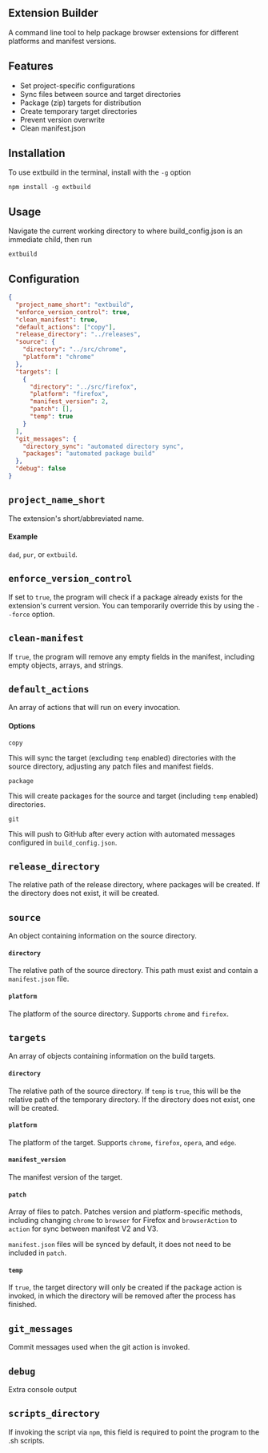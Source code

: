 ## Extension Builder

A command line tool to help package browser extensions for different platforms and manifest versions.

## Features

- Set project-specific configurations
- Sync files between source and target directories
- Package (zip) targets for distribution
- Create temporary target directories
- Prevent version overwrite
- Clean manifest.json

## Installation

To use extbuild in the terminal, install with the `-g` option

```console
npm install -g extbuild
```

## Usage

Navigate the current working directory to where build_config.json is an immediate child, then run

```console
extbuild
```

## Configuration

```json
{
  "project_name_short": "extbuild",
  "enforce_version_control": true,
  "clean_manifest": true,
  "default_actions": ["copy"],
  "release_directory": "../releases",
  "source": {
    "directory": "../src/chrome",
    "platform": "chrome"
  },
  "targets": [
    {
      "directory": "../src/firefox",
      "platform": "firefox",
      "manifest_version": 2,
      "patch": [],
      "temp": true
    }
  ],
  "git_messages": {
    "directory_sync": "automated directory sync",
    "packages": "automated package build"
  },
  "debug": false
}
```

## `project_name_short`

The extension's short/abbreviated name.

#### Example

`dad`, `pur`, or `extbuild`.

## `enforce_version_control`

If set to `true`, the program will check if a package already exists for the extension's current version. You can temporarily override this by using the `--force` option.

## `clean-manifest`

If `true`, the program will remove any empty fields in the manifest, including empty objects, arrays, and strings.

## `default_actions`

An array of actions that will run on every invocation.

#### Options

`copy`

This will sync the target (excluding `temp` enabled) directories with the source directory, adjusting any patch files and manifest fields.

`package`

This will create packages for the source and target (including `temp` enabled) directories.

`git`

This will push to GitHub after every action with automated messages configured in `build_config.json`.

## `release_directory`

The relative path of the release directory, where packages will be created. If the directory does not exist, it will be created.

## `source`

An object containing information on the source directory.

#### `directory`

The relative path of the source directory. This path must exist and contain a `manifest.json` file.

#### `platform`

The platform of the source directory. Supports `chrome` and `firefox`.

## `targets`

An array of objects containing information on the build targets.

#### `directory`

The relative path of the source directory. If `temp` is `true`, this will be the relative path of the temporary directory. If the directory does not exist, one will be created.

#### `platform`

The platform of the target. Supports `chrome`, `firefox`, `opera`, and `edge`.

#### `manifest_version`

The manifest version of the target.

#### `patch`

Array of files to patch. Patches version and platform-specific methods, including changing `chrome` to `browser` for Firefox and `browserAction` to `action` for sync between manifest V2 and V3.

`manifest.json` files will be synced by default, it does not need to be included in `patch`.

#### `temp`

If `true`, the target directory will only be created if the package action is invoked, in which the directory will be removed after the process has finished.

## `git_messages`

Commit messages used when the git action is invoked.

## `debug`

Extra console output

## `scripts_directory`

If invoking the script via `npm`, this field is required to point the program to the .sh scripts.
